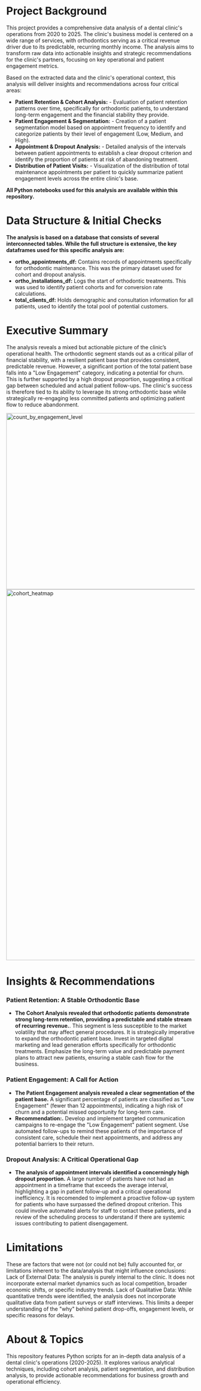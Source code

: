 # Project Background

This project provides a comprehensive data analysis of a dental clinic's operations from 2020 to 2025. The clinic's business model is centered on a wide range of services, with orthodontics serving as a critical revenue driver due to its predictable, recurring monthly income. The analysis aims to transform raw data into actionable insights and strategic recommendations for the clinic's partners, focusing on key operational and patient engagement metrics.

Based on the extracted data and the clinic's operational context, this analysis will deliver insights and recommendations across four critical areas:

- **Patient Retention & Cohort Analysis:** - Evaluation of patient retention patterns over time, specifically for orthodontic patients, to understand long-term engagement and the financial stability they provide.
- **Patient Engagement & Segmentation:** - Creation of a patient segmentation model based on appointment frequency to identify and categorize patients by their level of engagement (Low, Medium, and High).
- **Appointment & Dropout Analysis:** - Detailed analysis of the intervals between patient appointments to establish a clear dropout criterion and identify the proportion of patients at risk of abandoning treatment.
- **Distribution of Patient Visits:** - Visualization of the distribution of total maintenance appointments per patient to quickly summarize patient engagement levels across the entire clinic's base.

**All Python notebooks used for this analysis are available within this repository.**

# Data Structure & Initial Checks

**The analysis is based on a database that consists of several interconnected tables. While the full structure is extensive, the key dataframes used for this specific analysis are:**
- **ortho_appointments_df:** Contains records of appointments specifically for orthodontic maintenance. This was the primary dataset used for cohort and dropout analysis.
- **ortho_installations_df:** Logs the start of orthodontic treatments. This was used to identify patient cohorts and for conversion rate calculations.
- **total_clients_df:** Holds demographic and consultation information for all patients, used to identify the total pool of potential customers.



# Executive Summary

  The analysis reveals a mixed but actionable picture of the clinic’s operational health. The orthodontic segment stands out as a critical pillar of financial stability, with a resilient patient base that provides consistent, predictable revenue. However, a significant portion of the total patient base falls into a "Low Engagement" category, indicating a potential for churn. This is further supported by a high dropout proportion, suggesting a critical gap between scheduled and actual patient follow-ups. The clinic's success is therefore tied to its ability to leverage its strong orthodontic base while strategically re-engaging less committed patients and optimizing patient flow to reduce abandonment.

<img width="630" height="470" alt="count_by_engagement_level" src="https://github.com/user-attachments/assets/f44d9308-33fd-4f65-9d71-a8737f500d4c" />


<img width="1363" height="989" alt="cohort_heatmap" src="https://github.com/user-attachments/assets/dc5c852c-f67a-44c1-9e73-12aa4c802ba2" />


# Insights & Recommendations
### Patient Retention: A Stable Orthodontic Base
- **The Cohort Analysis revealed that orthodontic patients demonstrate strong long-term retention, providing a predictable and stable stream of recurring revenue.**. This segment is less susceptible to the market volatility that may affect general procedures.
It is strategically imperative to expand the orthodontic patient base. Invest in targeted digital marketing and lead generation efforts specifically for orthodontic treatments. Emphasize the long-term value and predictable payment plans to attract new patients, ensuring a stable cash flow for the business.

### Patient Engagement: A Call for Action
- **The Patient Engagement analysis revealed a clear segmentation of the patient base.** A significant percentage of patients are classified as "Low Engagement" (fewer than 12 appointments), indicating a high risk of churn and a potential missed opportunity for long-term care.
- **Recommendation:.**  Develop and implement targeted communication campaigns to re-engage the "Low Engagement" patient segment. Use automated follow-ups to remind these patients of the importance of consistent care, schedule their next appointments, and address any potential barriers to their return.

### Dropout Analysis: A Critical Operational Gap
- **The analysis of appointment intervals identified a concerningly high dropout proportion.** A large number of patients have not had an appointment in a timeframe that exceeds the average interval, highlighting a gap in patient follow-up and a critical operational inefficiency.
It is recomended to implement a proactive follow-up system for patients who have surpassed the defined dropout criterion. This could involve automated alerts for staff to contact these patients, and a review of the scheduling process to understand if there are systemic issues contributing to patient disengagement.

# Limitations
These are factors that were not (or could not be) fully accounted for, or limitations inherent to the data/analysis that might influence conclusions:
Lack of External Data: The analysis is purely internal to the clinic. It does not incorporate external market dynamics such as local competition, broader economic shifts, or specific industry trends.
Lack of Qualitative Data: While quantitative trends were identified, the analysis does not incorporate qualitative data from patient surveys or staff interviews. This limits a deeper understanding of the "why" behind patient drop-offs, engagement levels, or specific reasons for delays.

# About & Topics
This repository features Python scripts for an in-depth data analysis of a dental clinic's operations (2020-2025). It explores various analytical techniques, including cohort analysis, patient segmentation, and distribution analysis, to provide actionable recommendations for business growth and operational efficiency.

